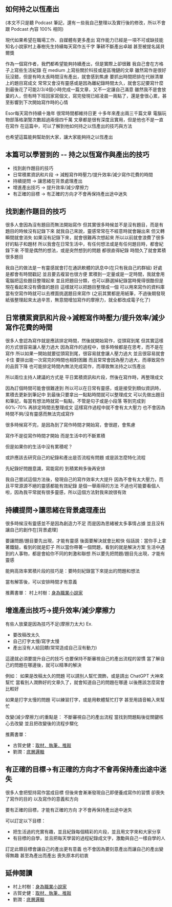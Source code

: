 ## 如何持之以恆產出

(本文不只是聽 Podcast 筆記，還有ㄧ些我自己整理以及實行後的修改，所以不會跟 Podcast 內容 100% 相同)

現代如果希望在職場工作、自媒體有更多產出 
寫作能力已經是一項不可或缺技能 
知名小說家村上春樹先生持續每天寫作五千字 
筆耕不斷產出卓越 
甚至被提名諾貝爾獎 

作為一個寫作者，我們都希望能夠持續產出，但是實際上卻很難
我自己會在方格子上寫些生活紀錄
在 medium 上寫些關於科技或是區塊鏈的文章
雖然寫作是很好玩沒錯，但是有時太長時間沒有產出，就會感到焦慮
要抓出時間把排在代辦清單上的題目寫成文
常常又會沒有靈感或是因為離紀錄時間太久，就會忘記要寫什麼
到最後花了可能2/3/4個小時完成一篇文章，又不一定讓自己滿意
雖然我不是會放棄的人，但有時下班回家寫個文，寫完發現已經凌晨一兩點了，還是會很心累，甚至影響到下次開始寫作時的心情

Esor每天寫作持續十幾年 
很常時間都維持日更
十多年來產出兩三千篇文章 
電腦玩物部落格瀏覽次數超過兩億四千萬
文章都是很有深度且實用，但是他也不是一直在寫作
在這篇中，可以了解到他如何持之以恆產出的技巧與方法

也希望這篇能夠幫助到大家，讓大家能夠持之以恆產出

## 本篇可以學習到的 -- 持之以恆寫作與產出的技巧
- 找到創作題目的技巧
- 日常積累資訊和片段 -> 減輕寫作時壓力/提升效率/減少寫作花費的時間
- 持續提問 -> 讓思緒在背景處理產出
- 增進產出技巧 -> 提升效率/減少摩擦力
- 有正確的目標 -> 有正確的方向才不會再保持產出途中迷失

## 找到創作題目的技巧
很多人會因為沒有題目而無法開始寫作
但其實很多時候並不是沒有題目，而是有題目的時候沒有記錄下來
就我自己來說，靈感常常在不經意時就會蹦出來
但又轉瞬間就會消失
如果沒有記錄下來，就會很難再次想起來
所以以前就會浪費了很多好的點子和題材
所以我會在日常生活中，有任何想法或是有任何題目時，都會紀錄下來
不管是偶然的想法，或是突然想到的問題
都很直得紀錄
時間久了就會累積很多題目

我自己的做法是ㄧ有靈感就會打在通訊軟體的訊息中(在只有我自己的群組)
好處是都會有時間戳記
並且要去複習也很方便
累積到一定量或是一定時間，我就會用電腦把這些題目整理起來
並且把題目分類，也可以篩選掉紀錄當時覺得很酷但是現在看起來沒有價值的題目
這樣就可以把題目整理成一個
可以用來寫作的資料庫
當有空寫作時就可以去裡面挑選題目來寫作
(之前其實都是用紙筆，不過後期發現紙張整理起來太過辛苦，無意間增加寫作的摩擦力，就全都改成電子化了)

## 日常積累資訊和片段->減輕寫作時壓力/提升效率/減少寫作花費的時間
很多人會認為寫作就是應該排定時間，然後就開始寫作，從頭寫到尾
但其實這樣的方式很容易讓人壓力過大
因為寫作的過程中，很多時候都是在思考，而不是在寫作
所以如果一開始就要從頭寫到尾，很容易就會讓人壓力過大
並且很容易就會卡住
要排出能一次寫完的時間也相對困難
而且常常會因為壓力過大，而導致寫作的品質下降
也可能排定時間內無法完成寫作，而導致無法持之以恆產出

所以兩位主持人建議的方式是
平日累積資訊和片段，然後在寫作時，再整理成文

因為訂個時間可能會很難達到
所以可以在日常有靈感，或是接受到類似資訊時，累積去更新到筆記中
到最後只要拿出一點點時間就可以整理成文
可以先做出題目和筆記，每當有想法時就寫一點點，不管是句子或是小段落
等到完成到 60%-70% 再排定時間去整理成文
這樣寫作過程中就不會有太大壓力
也不會因為時間不夠/沒有靈感而無法完成寫作

很多時候寫不完，是因為到了寫作時間才開始寫，會很趕，會焦慮

寫作不是從寫作時間才開始
而是生活中的不斷累積

但是如果你的生活中沒有累積呢？

或許應該去研究自己的紀錄和產出是否流程有問題
或是該怎麼特化流程

先紀錄好問題意識，寫能寫的
到積累夠多後再安排

我自己嘗試這個方法後，發現自己的寫作效率大大提升
因為不會有太大壓力，而且平常源源不絕的靈感都能有效紀錄
是個一舉兩得的方法
不過也可能要看個人啦，因為我平常就有很多靈感，所以這個方法對我來說很有效

## 持續提問->讓思緒在背景處理產出
很多時候沒有靈感並不是因為創造力不足
而是因為思緒被太多事情占據
並且沒有讓自己的創作在[背景處理]

要讓問題/題目要先出現，才能有靈感
後面要解決就會比較快
俗話說：當你手上拿著鐵鎚，看到的就是釘子
所以當你帶著一個問題，看到的就是解決方案
生活中遇到的人事物，都是會給你不同的刺激和聯想
所以要先把問題/題目先出現，才能有靈感

能夠高效率累積片段的技巧是：要時刻紀錄當下來提出的問題和想法

當有解答後，可以安排時間才有意義

推薦書單：
村上村樹：[身為職業小說家](https://www.books.com.tw/products/0010702745)


## 增進產出技巧->提升效率/減少摩擦力

有些人放棄是因為技巧不足(摩擦力太大)
Ex.
- 要改稿改太久
- 自己打字太慢/寫字太慢
- 產出沒有人給回饋(常常造成自己沒有動力)

這邊就必須要提升自己的技巧
也要保持不斷審視自己的產出流程的習慣
當了解自己的問題在哪邊後，就可以精準的解決

例如：
如果是改稿太久的問題
可以請別人幫忙潤飾，或是請出 ChatGPT 大神來幫忙
當看別人潤飾好的文章久了，就會知道自己的問題在哪邊
以後應該怎麼寫會比較好

如果是打字太慢的問題
可以練習打字，或是用軟體幫忙打字
甚至用語音輸入來幫忙

改變(減少摩擦力)的重點是：
不斷審視自己的產出流程
當找到問題點後從關鍵核心去改變
並且把改變後的流程步驟化


推薦書單：
- 古賀史健：[取材．執筆．推敲](https://www.books.com.tw/products/0010922475)
- 劉潤：[底層邏輯](https://www.books.com.tw/products/0010919211)


## 有正確的目標->有正確的方向才不會再保持產出途中迷失
很多人會把堅持寫作當成目標
但後來會漸漸發現自己即便養成寫作的習慣
卻喪失了寫作的目的
以及寫作的意義和方向

要有正確的目標，才能有正確的方向
才不會再保持產出途中迷失

可以訂定以下目標：
- 把生活過的充實有趣，並且紀錄每個精彩的片段，並且用文字來和大家分享
- 有目標的自學，並且把每天學習的過程紀錄成文字，激勵與自己一樣自學的人

訂定此類目標會讓自己的產出更有意義
也不會因為要刻意產出而讓自己的產出變得無趣
甚至為產出而產出
喪失原本的初衷

## 延伸閱讀
- 村上村樹：[身為職業小說家](https://www.books.com.tw/products/0010702745)
- 古賀史健：[取材．執筆．推敲](https://www.books.com.tw/products/0010922475)
- 劉潤：[底層邏輯](https://www.books.com.tw/products/0010919211)
